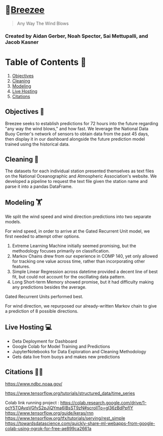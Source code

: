 # 🍃[Breezee](https://breezee.me)
> Any Way The Wind Blows

### Created by Aidan Gerber, Noah Spector, Sai Mettupalli, and Jacob Kasner

# Table of Contents 📕
1. [Objectives](README.md#objectives-)
2. [Cleaning](README.md#cleaning-)
3. [Modeling](README.md#modeling-%EF%B8%8F)
4. [Live Hosting](README.md#live-hosting-)
5. [Citations](README.md#citations-)

## Objectives 🧠

Breezee seeks to establish predictions for 72 hours into the future regarding "any way the wind blows," and how fast. We leverage the National Data Buoy Center's network of sensors to obtain data from the past 45 days, then display it in our dashboard alongside the future prediction model trained using the historical data.

## Cleaning 🧼

The datasets for each individual station presented themselves as text files on the National Oceanographic and Atmospheric Association's website. We developed a pipeline to request the text file given the station name and parse it into a pandas DataFrame.

## Modeling 🏋️

We split the wind speed and wind direction predictions into two separate models.

For wind speed, in order to arrive at the Gated Recurrent Unit model, we first needed to attempt other options.
1. Extreme Learning Machine initially seemed promising, but the methodology focuses primarily on classification.
2. Markov Chains drew from our experience in COMP 140, yet only allowed for tracking one value across time, rather than incorporating other features.
3. Simple Linear Regression across datetime provided a decent line of best fit, but could not account for the oscillating data pattern.
4. Long Short-term Memory showed promise, but it had difficulty making any predictions besides the average.

Gated Recurrent Units performed best.

For wind direction, we repurposed our already-written Markov chain to give a prediction of 8 possible directions.

## Live Hosting 💻

* Deta Deployment for Dashboard
* Google Colab for Model Training and Predictions
* JupyterNotebooks for Data Exploration and Cleaning Methodology
* Gets data live from buoys and makes new predictions


## Citations 🧑‍🏫

https://www.ndbc.noaa.gov/

https://www.tensorflow.org/tutorials/structured_data/time_series

Colab link running project : https://colab.research.google.com/drive/1-ocY5TOAvqVGfvS2pJiQYma6IBsST9zN#scrollTo=gl36zBdPpfIY
https://www.tensorflow.org/guide/keras/rnn
https://www.tensorflow.org/tfx/tutorials/serving/rest_simple
https://towardsdatascience.com/quickly-share-ml-webapps-from-google-colab-using-ngrok-for-free-ae899ca2661a
